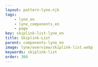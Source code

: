 ```yaml
---
layout: pattern-lyne.njk
tags: 
    - lyne_en
    - lyne_components_en
    - page
key: skiplink-list-lyne_en
title: Skiplink-List
parent: components-lyne_en
image: lyne/overview/skiplink-list.webp
keywords: skiplink-list
order: 360
---
```

